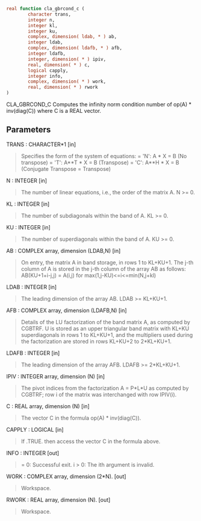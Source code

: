 ```fortran
real function cla_gbrcond_c (
        character trans,
        integer n,
        integer kl,
        integer ku,
        complex, dimension( ldab, * ) ab,
        integer ldab,
        complex, dimension( ldafb, * ) afb,
        integer ldafb,
        integer, dimension( * ) ipiv,
        real, dimension( * ) c,
        logical capply,
        integer info,
        complex, dimension( * ) work,
        real, dimension( * ) rwork
)
```

CLA_GBRCOND_C Computes the infinity norm condition number of
op(A) \* inv(diag(C)) where C is a REAL vector.

## Parameters
TRANS : CHARACTER\*1 [in]
> Specifies the form of the system of equations:
> = 'N':  A \* X = B     (No transpose)
> = 'T':  A\*\*T \* X = B  (Transpose)
> = 'C':  A\*\*H \* X = B  (Conjugate Transpose = Transpose)

N : INTEGER [in]
> The number of linear equations, i.e., the order of the
> matrix A.  N >= 0.

KL : INTEGER [in]
> The number of subdiagonals within the band of A.  KL >= 0.

KU : INTEGER [in]
> The number of superdiagonals within the band of A.  KU >= 0.

AB : COMPLEX array, dimension (LDAB,N) [in]
> On entry, the matrix A in band storage, in rows 1 to KL+KU+1.
> The j-th column of A is stored in the j-th column of the
> array AB as follows:
> AB(KU+1+i-j,j) = A(i,j) for max(1,j-KU)<=i<=min(N,j+kl)

LDAB : INTEGER [in]
> The leading dimension of the array AB.  LDAB >= KL+KU+1.

AFB : COMPLEX array, dimension (LDAFB,N) [in]
> Details of the LU factorization of the band matrix A, as
> computed by CGBTRF.  U is stored as an upper triangular
> band matrix with KL+KU superdiagonals in rows 1 to KL+KU+1,
> and the multipliers used during the factorization are stored
> in rows KL+KU+2 to 2\*KL+KU+1.

LDAFB : INTEGER [in]
> The leading dimension of the array AFB.  LDAFB >= 2\*KL+KU+1.

IPIV : INTEGER array, dimension (N) [in]
> The pivot indices from the factorization A = P\*L\*U
> as computed by CGBTRF; row i of the matrix was interchanged
> with row IPIV(i).

C : REAL array, dimension (N) [in]
> The vector C in the formula op(A) \* inv(diag(C)).

CAPPLY : LOGICAL [in]
> If .TRUE. then access the vector C in the formula above.

INFO : INTEGER [out]
> = 0:  Successful exit.
> i > 0:  The ith argument is invalid.

WORK : COMPLEX array, dimension (2\*N). [out]
> Workspace.

RWORK : REAL array, dimension (N). [out]
> Workspace.
